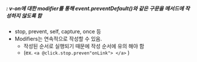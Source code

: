 ##### : v-on에 대한 modifier를 통해 event.preventDefault()와 같은 구문을 메서드에 작성하지 않도록 함 
+ stop, prevent, self, capture, once 등
+ Modifiers는 연속적으로 작성할 수 있음.
	+ 작성된 순서로 실행되기 때문에 작성 순서에 유의 해야 함
	+ (ex. `<a @click.stop.preven"onLink"> </a>` )

